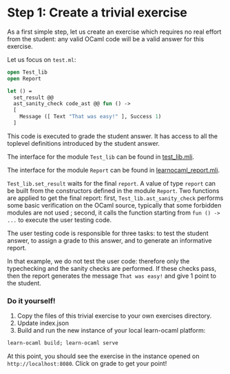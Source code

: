 # Step 1: Create a trivial exercise

As a first simple step, let us create an exercise which requires no
real effort from the student: any valid OCaml code will be a valid
answer for this exercise.

Let us focus on `test.ml`:
```ocaml
open Test_lib
open Report

let () =
  set_result @@
  ast_sanity_check code_ast @@ fun () ->
  [
    Message ([ Text "That was easy!" ], Success 1)
  ]
```

This code is executed to grade the student answer. It has access to
all the toplevel definitions introduced by the student answer.

The interface for the module `Test_lib` can be found in
[test_lib.mli](https://github.com/ocaml-sf/learn-ocaml/blob/master/src/grader/test_lib.mli).

The interface for the module `Report` can be found in
[learnocaml_report.mli](https://github.com/ocaml-sf/learn-ocaml/blob/master/src/state/learnocaml_report.mli).

`Test_lib.set_result` waits for the final `report`. A value of type
`report` can be built from the constructors defined in the module
`Report`. Two functions are applied to get the final report: first,
`Test_lib.ast_sanity_check` performs some basic verification on the
OCaml source, typically that some forbidden modules are not used ;
second, it calls the function starting from `fun () -> ...` to
execute the user testing code.

The user testing code is responsible for three tasks: to test the
student answer, to assign a grade to this answer, and to generate
an informative report.

In that example, we do not test the user code: therefore only the
typechecking and the sanity checks are performed. If these checks
pass, then the report generates the message `That was easy!` and
give 1 point to the student.

### Do it yourself!

1. Copy the files of this trivial exercise to your own exercises
   directory.
2. Update index.json
3. Build and run the new instance of your local learn-ocaml platform:
```ocaml
learn-ocaml build; learn-ocaml serve
```

At this point, you should see the exercise in the instance opened
on `http://localhost:8080`. Click on grade to get your point!
